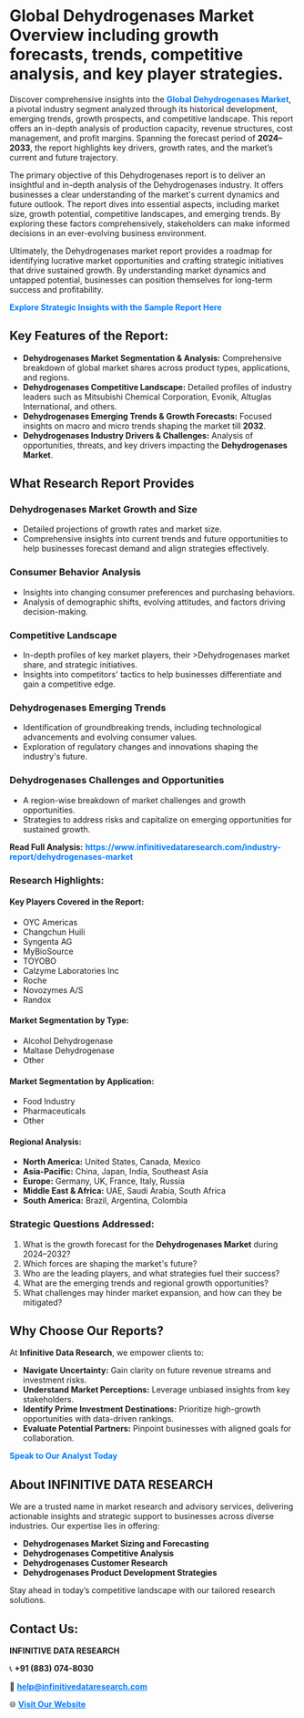 <h1>Global Dehydrogenases Market Overview including growth forecasts, trends, competitive analysis, and key player strategies.</h1>
<p>
Discover comprehensive insights into the 
<a href="https://www.infinitivedataresearch.com/industry-report/dehydrogenases-market" rel="dofollow" style="color: #007BFF; text-decoration: none;"><strong>Global Dehydrogenases Market</strong></a>, a pivotal industry segment analyzed through its historical development, emerging trends, growth prospects, and competitive landscape. This report offers an in-depth analysis of production capacity, revenue structures, cost management, and profit margins. Spanning the forecast period of <strong>2024–2033</strong>, the report highlights key drivers, growth rates, and the market’s current and future trajectory.
</p>
<p>
The primary objective of this Dehydrogenases report is to deliver an insightful and in-depth analysis of the Dehydrogenases industry. It offers businesses a clear understanding of the market's current dynamics and future outlook. The report dives into essential aspects, including market size, growth potential, competitive landscapes, and emerging trends. By exploring these factors comprehensively, stakeholders can make informed decisions in an ever-evolving business environment.
</p>
<p>
Ultimately, the Dehydrogenases market report provides a roadmap for identifying lucrative market opportunities and crafting strategic initiatives that drive sustained growth. By understanding market dynamics and untapped potential, businesses can position themselves for long-term success and profitability.
</p>
<p>
<a href="https://www.infinitivedataresearch.com/request-sample/reportId=106145" style="color: #007BFF; text-decoration: none;"><strong>Explore Strategic Insights with the Sample Report Here</strong></a>
</p>

<h2>Key Features of the Report:</h2>
<ul>
<li><strong>Dehydrogenases Market Segmentation & Analysis:</strong> Comprehensive breakdown of global market shares across product types, applications, and regions.</li>
<li><strong>Dehydrogenases Competitive Landscape:</strong> Detailed profiles of industry leaders such as Mitsubishi Chemical Corporation, Evonik, Altuglas International, and others.</li>
<li><strong>Dehydrogenases Emerging Trends & Growth Forecasts:</strong> Focused insights on macro and micro trends shaping the market till <strong>2032</strong>.</li>
<li><strong>Dehydrogenases Industry Drivers & Challenges:</strong> Analysis of opportunities, threats, and key drivers impacting the <strong>Dehydrogenases Market</strong>.</li>
</ul>

<h2>What Research Report Provides</h2>
<h3>Dehydrogenases Market Growth and Size</h3>
<ul>
<li>Detailed projections of growth rates and market size.</li>
<li>Comprehensive insights into current trends and future opportunities to help businesses forecast demand and align strategies effectively.</li>
</ul>

<h3>Consumer Behavior Analysis</h3>
<ul>
<li>Insights into changing consumer preferences and purchasing behaviors.</li>
<li>Analysis of demographic shifts, evolving attitudes, and factors driving decision-making.</li>
</ul>

<h3>Competitive Landscape</h3>
<ul>
<li>In-depth profiles of key market players, their >Dehydrogenases market share, and strategic initiatives.</li>
<li>Insights into competitors' tactics to help businesses differentiate and gain a competitive edge.</li>
</ul>

<h3>Dehydrogenases Emerging Trends</h3>
<ul>
<li>Identification of groundbreaking trends, including technological advancements and evolving consumer values.</li>
<li>Exploration of regulatory changes and innovations shaping the industry's future.</li>
</ul>

<h3>Dehydrogenases Challenges and Opportunities</h3>
<ul>
<li>A region-wise breakdown of market challenges and growth opportunities.</li>
<li>Strategies to address risks and capitalize on emerging opportunities for sustained growth.</li>
</ul>
<p><strong>Read Full Analysis:</strong> <a href="https://www.infinitivedataresearch.com/industry-report/dehydrogenases-market" rel="dofollow" style="color: #007BFF; text-decoration: none;"><strong>https://www.infinitivedataresearch.com/industry-report/dehydrogenases-market</strong></a></p>
<h3>Research Highlights:</h3>
<h4>Key Players Covered in the Report:</h4>
<ul><li>OYC Americas</li><li>Changchun Huili</li><li>Syngenta AG</li><li>MyBioSource</li><li>TOYOBO</li><li>Calzyme Laboratories Inc</li><li>Roche</li><li>Novozymes A/S</li><li>Randox</li></ul>
<h4>Market Segmentation by Type:</h4>
<ul><li>Alcohol Dehydrogenase</li><li>Maltase Dehydrogenase</li><li>Other</li></ul>
<h4>Market Segmentation by Application:</h4>
<ul><li>Food Industry</li><li>Pharmaceuticals</li><li>Other</li></ul>

<h4>Regional Analysis:</h4>
<ul>
<li><strong>North America:</strong> United States, Canada, Mexico</li>
<li><strong>Asia-Pacific:</strong> China, Japan, India, Southeast Asia</li>
<li><strong>Europe:</strong> Germany, UK, France, Italy, Russia</li>
<li><strong>Middle East & Africa:</strong> UAE, Saudi Arabia, South Africa</li>
<li><strong>South America:</strong> Brazil, Argentina, Colombia</li>
</ul>

<h3>Strategic Questions Addressed:</h3>
<ol>
<li>What is the growth forecast for the <strong>Dehydrogenases Market</strong> during 2024–2032?</li>
<li>Which forces are shaping the market's future?</li>
<li>Who are the leading players, and what strategies fuel their success?</li>
<li>What are the emerging trends and regional growth opportunities?</li>
<li>What challenges may hinder market expansion, and how can they be mitigated?</li>
</ol>

<h2>Why Choose Our Reports?</h2>
<p>At <strong>Infinitive Data Research</strong>, we empower clients to:</p>
<ul>
<li><strong>Navigate Uncertainty:</strong> Gain clarity on future revenue streams and investment risks.</li>
<li><strong>Understand Market Perceptions:</strong> Leverage unbiased insights from key stakeholders.</li>
<li><strong>Identify Prime Investment Destinations:</strong> Prioritize high-growth opportunities with data-driven rankings.</li>
<li><strong>Evaluate Potential Partners:</strong> Pinpoint businesses with aligned goals for collaboration.</li>
</ul>
<p><a href="https://www.infinitivedataresearch.com/industry-report/dehydrogenases-market" rel="dofollow" style="color: #007BFF; text-decoration: none;"><strong>Speak to Our Analyst Today</strong></a></p>

<h2>About INFINITIVE DATA RESEARCH</h2>
<p>We are a trusted name in market research and advisory services, delivering actionable insights and strategic support to businesses across diverse industries. Our expertise lies in offering:</p>
<ul>
<li><strong>Dehydrogenases Market Sizing and Forecasting</strong></li>
<li><strong>Dehydrogenases Competitive Analysis</strong></li>
<li><strong>Dehydrogenases Customer Research</strong></li>
<li><strong>Dehydrogenases Product Development Strategies</strong></li>
</ul>
<p>Stay ahead in today’s competitive landscape with our tailored research solutions.</p>

<h2>Contact Us:</h2>
<p><strong>INFINITIVE DATA RESEARCH</strong></p>
<p>📞 <strong>+91 (883) 074-8030</strong></p>
<p>📧 <strong><a href="mailto:help@infinitivedataresearch.com" style="color: #007BFF;">help@infinitivedataresearch.com</a></strong></p>
<p>🌐 <strong><a href="https://www.infinitivedataresearch.com" rel="dofollow" style="color: #007BFF;">Visit Our Website</a></strong></p>
